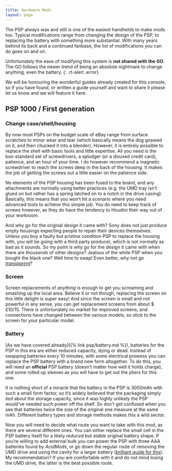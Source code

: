 ```yaml
---
title: Hardware Mods
layout: page
---
```


The PSP always was and still is one of the easiest handhelds to make mods too. Typical modifications range from changing the design of the PSP, to replacing the battery with something more substantial. With many years behind its back and a continued fanbase, the list of modifications you can do goes on and on.

Unfortunately the ease of modifying this system is **not shared with the GO**. The GO follows the newer trend of being an absolute nightmare to change anything, even the battery.
{: .rt-alert .error}

We will be honouring the wonderful guides already created for this console, so if you have found, or written a guide yourself and want to share it please let us know and we will feature it here.

## PSP 1000 / First generation

### Change case/shell/housing

By now most PSPs on the budget scale of eBay range from surface scratches to minor wear and tear (which basically means the dog gnawed on it, and then chucked it into a blender). However, it is entirely possible to replace the shell with basic tools and little expertise. All you need is the box-standard set of screwdrivers, a spludger (or a disused credit card), patience, and an hour of your time. I do however recommend a magnetic screwdriver to reach the screws deep in the back of the housing. It makes the job of getting the screws out a little easier on the patience side.

No elements of the PSP housing has been fused to the board, and any attachments are normally using better practices (e.g. the UMD tray isn’t glued on but rather has a spring latched on to a notch in the drive casing). Basically, this means that you won’t hit a scenario where you need advanced tools to achieve this simple job. You do need to keep track of screws however, as they do have the tendency to Houdini their way out of your workroom.

And why go for the original design it came with? Sony does not just produce empty housings expecting people to repair their devices themselves. Unless you buy a faulty but pristine condition PSP to replace the housing with, you will be going with a third party producer, which is not normally as bad as it sounds. So my point is why go for the design it came with when there are _thousands_ of other designs? Jealous of the white PSP when you bought the black one? Well time to swap! Even better, why not go [_transparent_](https://www.ebay.co.uk/itm/Clear-Full-Set-Shell-Case-Cover-For-Sony-PlayStation-Portable-PSP1000-/251984164668?hash=item3aab6d373c)?

### Screen

Screen replacements of _anything_ is enough to get you screaming and smashing up the local area. Believe it or not though, replacing the screen on this little delight is super easy! And since the screen is small and not powerful in any sense, you can get replacement screens from about $£10/15. There is unfortunately no market for improved screens, and connections have changed between the various models, so stick to the screen for your particular model.

### Battery

[As we have covered already]({% link psp/battery.md %}), batteries for the PSP in this era are either reduced capacity, dying or dead. Instead of swapping batteries every 10 minutes, with some electrical prowess you can replace the PSP battery with a brand new form altogether. To do this, you will need an **official** PSP battery (doesn’t matter how well it holds charge), and some rolled up sleeves as you will have to get out the pliers for this one.

It is nothing short of a miracle that the battery in the PSP is 3000mAh with such a small form factor, so it’s widely believed that the packaging simply _lied_ about the storage capacity, since it was highly unlikely the PSP would’ve needed such power off the shelf. So don’t get confused when you see that batteries twice the size of the original one measure at the same mAh. Different battery types and storage methods makes this a wild sector.

Now you will need to decide what route you want to take with this mod, as there are several different ones. You can either replace the small cell in the PSP battery itself for a likely _reduced_ but stable original battery shape. If you’re willing to add external bulk you can power the PSP with three AAA batteries found by _AcidMods_, or go down the regular route of removing the UMD drive and using the cavity for a larger battery ([brilliant guide for this](https://pyra-handheld.com/boards/threads/psp-big-battery-mod.77689/)). My recommendation? If you are comfortable with it and do not mind losing the UMD drive, the latter is the best possible route.
